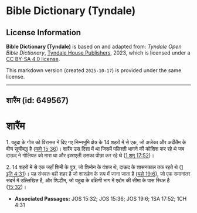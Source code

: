 # Bible Dictionary (Tyndale)

## License Information

**Bible Dictionary (Tyndale)** is based on and adapted from: _Tyndale Open Bible Dictionary_, [Tyndale House Publishers](https://tyndaleopenresources.com/), 2023, which is licensed under a [CC BY-SA 4.0 license](https://creativecommons.org/licenses/by-sa/4.0/legalcode.en).

This markdown version (created `2025-10-17`) is provided under the same license.



--------------------------------

## शारैंम (id: 649567)

शारैंम
======

1\. यहूदा के गोत्र को विरासत में दिए गए निम्नभूमि क्षेत्र के 14 शहरों में से एक, जो अजेका और अदीतैम के बीच सूचीबद्ध है ([यहो 15:36](https://ref.ly/Josh15:36))। शारैंम उस दिशा में था जिसमें पलिश्ती भागने की कोशिश कर रहे थे जब दाऊद ने गोलियत को मारा था और इस्राएली उसका पीछा कर रहे थे ([1 शमू 17:52](https://ref.ly/1Sam17:52))।

2\. 14 शहरों में से एक जहाँ शिमी के पुत्र, जो शिमोन के वंशज थे, दाऊद के शासनकाल तक रहते थे ([1 इति 4:31](https://ref.ly/1Chr4:31))। यह संभवतः वही शहर है जो शारूहेन के रूप में जाना जाता है ([यहो 19:6](https://ref.ly/Josh19:6)), जो एक समानांतर संदर्भ में उल्लिखित है, और शिल्हीम, जो यहूदा के दक्षिणी भाग में एदोम की सीमा के पास स्थित है ([15:32](https://ref.ly/Josh15:32))।

* **Associated Passages:** JOS 15:32; JOS 15:36; JOS 19:6; 1SA 17:52; 1CH 4:31

